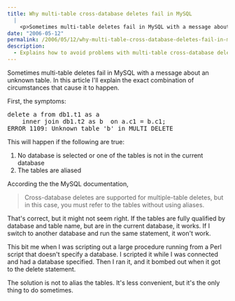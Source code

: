 ```yaml
---
title: Why multi-table cross-database deletes fail in MySQL
  |
    <p>Sometimes multi-table deletes fail in MySQL with a message about an unknown table.  In this article I'll explain the exact combination of circumstances that cause it to happen.</p>
date: "2006-05-12"
permalink: /2006/05/12/why-multi-table-cross-database-deletes-fail-in-mysql/
description:
  - Explains how to avoid problems with multi-table cross-database deletes in MySQL.
---
```

Sometimes multi-table deletes fail in MySQL with a message about an unknown table. In this article I'll explain the exact combination of circumstances that cause it to happen.

First, the symptoms:

<pre>delete a from db1.t1 as a
    inner join db1.t2 as b  on a.c1 = b.c1;
ERROR 1109: Unknown table 'b' in MULTI DELETE</pre>

This will happen if the following are true:

1.  No database is selected or one of the tables is not in the current database
2.  The tables are aliased

According the the MySQL documentation,

<blockquote cite="http://dev.mysql.com/doc/refman/5.1/en/delete.html">
  <p>
    Cross-database deletes are supported for multiple-table deletes, but in this case, you must refer to the tables without using aliases.
  </p>
</blockquote>

That's correct, but it might not seem right. If the tables are fully qualified by database and table name, but are in the current database, it works. If I switch to another database and run the same statement, it won't work.

This bit me when I was scripting out a large procedure running from a Perl script that doesn't specify a database. I scripted it while I was connected and had a database specified. Then I ran it, and it bombed out when it got to the delete statement.

The solution is not to alias the tables. It's less convenient, but it's the only thing to do sometimes.
